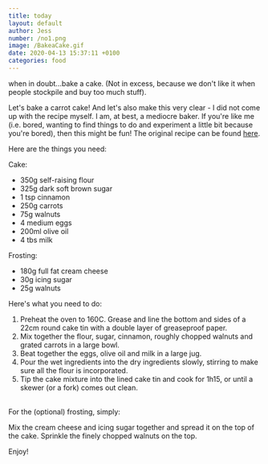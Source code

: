 ```yaml
---
title: today
layout: default
author: Jess
number: /no1.png
image: /BakeaCake.gif
date: 2020-04-13 15:37:11 +0100
categories: food
---
```


when in doubt...bake a cake.
(Not in excess, because we don't like it when people stockpile and buy too much stuff).

Let's bake a carrot cake! And let's also make this very clear - I did not come up with the recipe myself. I am, at best, a mediocre baker. If you're like me (i.e. bored, wanting to find things to do and experiment a little bit because you're bored), then this might be fun! The original recipe can be found <a href="https://www.easypeasyfoodie.com/super-simple-carrot-cake/" target="_blank">here</a>.

Here are the things you need:

Cake:

- 350g self-raising flour
- 325g dark soft brown sugar
- 1 tsp cinnamon
- 250g carrots
- 75g walnuts
- 4 medium eggs
- 200ml olive oil
- 4 tbs milk

Frosting:

- 180g full fat cream cheese
- 30g icing sugar
- 25g walnuts

Here's what you need to do:

1. Preheat the oven to 160C. Grease and line the bottom and sides of a 22cm round cake tin with a double layer of greaseproof paper.
2. Mix together the flour, sugar, cinnamon, roughly chopped walnuts and grated carrots in a large bowl.
3. Beat together the eggs, olive oil and milk in a large jug.
4. Pour the wet ingredients into the dry ingredients slowly, stirring to make sure all the flour is incorporated.
5. Tip the cake mixture into the lined cake tin and cook for 1h15, or until a skewer (or a fork) comes out clean.

<br>
For the (optional) frosting, simply:

Mix the cream cheese and icing sugar together and spread it on the top of the cake. Sprinkle the finely chopped walnuts on the top.

Enjoy!

<!--
You can use HTML elements in Markdown, such as the comment element, and they won't
be affected by a markdown parser. However, if you create an HTML element in your
markdown file, you cannot use markdown syntax within that element's contents.
-->
